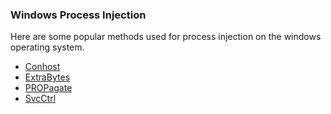<h3>Windows Process Injection</h3>

<p>Here are some popular methods used for process injection on the windows operating system.</p>
<ul>
<li><a href="https://modexp.wordpress.com/2018/09/12/process-injection-user-data/">Conhost</a></li>
<li><a href="https://modexp.wordpress.com/2018/08/26/process-injection-ctray/">ExtraBytes</a></li>
<li><a href="https://modexp.wordpress.com/2018/08/23/process-injection-propagate/">PROPagate</a></li>
<li><a href="https://modexp.wordpress.com/2018/08/30/windows-process-injection-control-handler/">SvcCtrl</a></li>
</ul>

